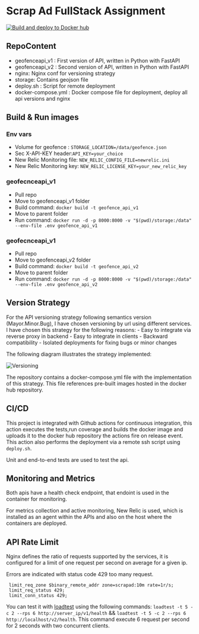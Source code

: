 # Scrap Ad FullStack Assignment

[![Build and deploy to Docker hub](https://github.com/hastman/scrap-ad-assigment/actions/workflows/deployment-apis.yml/badge.svg?branch=main)](https://github.com/hastman/scrap-ad-assigment/actions/workflows/deployment-apis.yml)

## RepoContent

- geofenceapi_v1 : First version of API, written in Python with FastAPI
- geofenceapi_v2 : Second version of API, written in Python with FastAPI
- nginx: Nginx conf for versioning strategy
- storage: Contains geojson file
- deploy.sh : Script for remote deployment
- docker-compose.yml : Docker compose file for deployment, deploy all api versions and nginx

## Build & Run images

### Env vars

- Volume for geofence : `STORAGE_LOCATION=/data/geofence.json`
- Sec X-API-KEY header:`API_KEY=your_choice`
- New Relic Monitoring file: `NEW_RELIC_CONFIG_FILE=newrelic.ini`
- New Relic Monitoring key: `NEW_RELIC_LICENSE_KEY=your_new_relic_key`

### geofecnceapi_v1

- Pull repo
- Move to geofenceapi_v1 folder
- Build command: `docker build -t geofence_api_v1`
- Move to parent folder
- Run command: `docker run -d -p 8000:8000 -v "$(pwd)/storage:/data" --env-file .env geofence_api_v1`

### geofecnceapi_v1

- Pull repo
- Move to geofenceapi_v2 folder
- Build command: `docker build -t geofence_api_v2`
- Move to parent folder
- Run command: `docker run -d -p 8000:8000 -v "$(pwd)/storage:/data" --env-file .env geofence_api_v2`

## Version Strategy

For the API versioning strategy following semantics version (Mayor.Minor.Bug), I have chosen versioning by url using different services.
I have chosen this strategy for the following reasons: - Easy to integrate via reverse proxy in backend - Easy to integrate in clients - Backward compatibility - Isolated deployments for fixing bugs or minor changes

The following diagram illustrates the strategy implemented:

![Versioning](https://www2.online-converting.com/upload/api_f149f584b9/result.jpg)

The repository contains a docker-compose.yml file with the implementation of this strategy. This file references pre-built images hosted in the docker hub repository.

## CI/CD

This project is integrated with Github actions for continuous integration, this action executes the tests,run coverage and builds the docker image and uploads it to the docker hub repository the actions fire on release event. This action also performs the deployment via a remote ssh script using `deploy.sh`.

Unit and end-to-end tests are used to test the api.

## Monitoring and Metrics

Both apis have a health check endpoint, that endoint is used in the container for monitoring.

For metrics collection and active monitoring, New Relic is used, which is installed as an agent within the APIs and also on the host where the containers are deployed.

## API Rate Limit

Nginx defines the ratio of requests supported by the services, it is configured for a limit of one request per second on average for a given ip.

Errors are indicated with status code 429 too many request.

```
 limit_req_zone $binary_remote_addr zone=scrapad:10m rate=1r/s;
 limit_req_status 429;
 limit_conn_status 429;
```

You can test it with [loadtest](https://www.npmjs.com/package/loadtest) using the following commands: `loadtest -t 5 -c 2 --rps 6 http://server_ip/v1/health` && `loadtest -t 5 -c 2 --rps 6 http://localhost/v2/health`. This command execute 6 request per second for 2 seconds with two concurrent clients.
